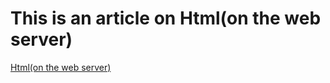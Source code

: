 # This is an article on Html(on the web server)

[Html(on the web server)](https://baruncancode.hashnode.dev/htmlon-the-web-server)